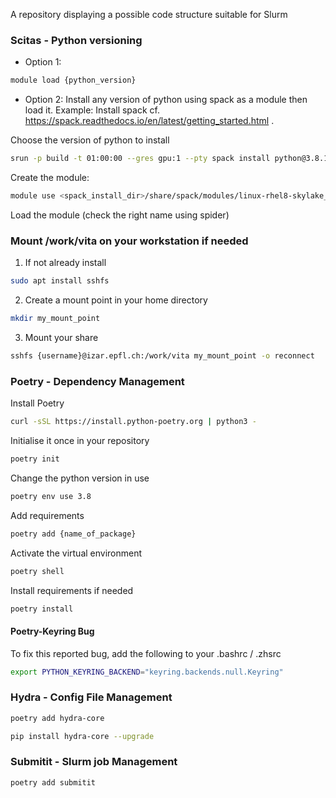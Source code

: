
A repository displaying a possible code structure suitable for Slurm


### Scitas - Python versioning

* Option 1: 
```bash
module load {python_version}
```

* Option 2: Install any version of python using spack as a module then load it.
Example:
Install spack cf. https://spack.readthedocs.io/en/latest/getting_started.html .

Choose the version of python to install
```bash
srun -p build -t 01:00:00 --gres gpu:1 --pty spack install python@3.8.14
```

Create the module:
```bash
module use <spack_install_dir>/share/spack/modules/linux-rhel8-skylake_avx512/
```

Load the module (check the right name using spider)

### Mount /work/vita on your workstation if needed
1. If not already install
```bash
sudo apt install sshfs
```

2. Create a mount point in your home directory
```bash
mkdir my_mount_point
```

3. Mount your share
```bash
sshfs {username}@izar.epfl.ch:/work/vita my_mount_point -o reconnect
```

### Poetry - Dependency Management
Install Poetry 
```bash
curl -sSL https://install.python-poetry.org | python3 -
```

Initialise it once in your repository
```bash
poetry init
```

Change the python version in use
```bash 
poetry env use 3.8
```

Add requirements
```bash
poetry add {name_of_package}
```

Activate the virtual environment
```bash
poetry shell
```

Install requirements if needed
```bash
poetry install
```

#### Poetry-Keyring Bug 
To fix this reported bug, add the following to your .bashrc / .zhsrc
```bash
export PYTHON_KEYRING_BACKEND="keyring.backends.null.Keyring"
```

### Hydra - Config File Management
```bash
poetry add hydra-core
```


```bash
pip install hydra-core --upgrade
```

### Submitit - Slurm job Management
```bash
poetry add submitit
```


